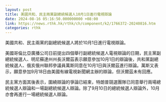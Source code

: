 ```yaml
---
layout: post
title: 美國共和、民主兩黨副總統候選人10月1日進行電視辯論
date: 2024-08-16 05:16:50.000000000 +08:00
link: https://news.rthk.hk/rthk/ch/component/k2/1766372-20240816.htm
categories: rthk
---
```


美國共和、民主兩黨的副總統候選人將於10月1日進行電視辯論。

美國哥倫比亞廣播公司日前提出四個舉行副總統候選人電視辯論的日期，民主黨副總統候選人、明尼蘇達州州長沃爾茲表示願意參加10月1日的辯論後，共和黨副總統候選人、俄亥俄州聯邦參議員萬斯同意在10月1日與沃爾茲進行辯論。萬斯又表示，願意參加9月18日由美國有線電視新聞網主辦的辯論，但沃爾茲未有回應。

民主黨方面其後表示，圍繞辯論的爭論已結束，特朗普競選團隊已同意舉行兩場總統候選人辯論和一場副總統候選人辯論。除了9月10日的總統候選人辯論外，10月亦會再進行一場總統候選人辯論。
